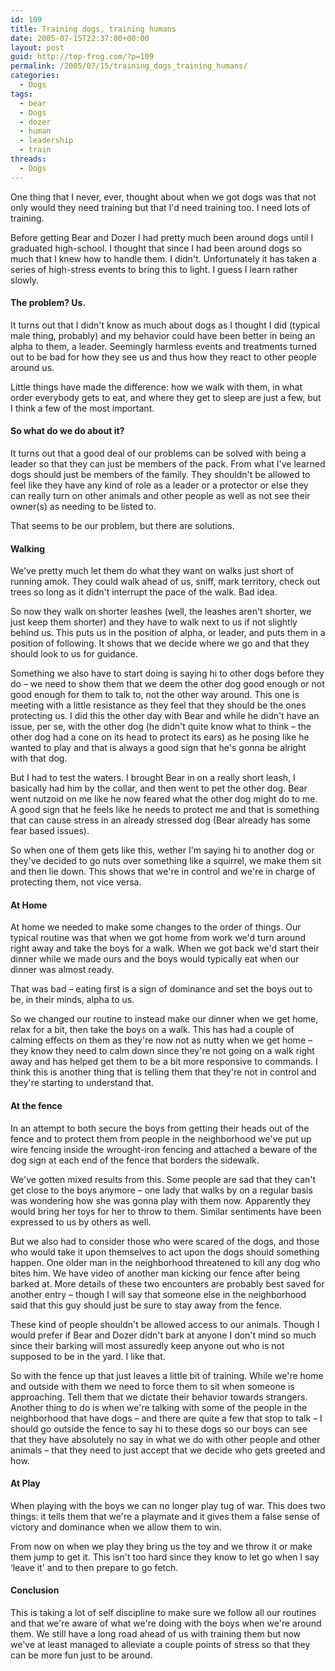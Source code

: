 ```yaml
---
id: 109
title: Training dogs, training humans
date: 2005-07-15T22:37:00+00:00
layout: post
guid: http://top-frog.com/?p=109
permalink: /2005/07/15/training_dogs_training_humans/
categories:
  - Dogs
tags:
  - bear
  - Dogs
  - dozer
  - human
  - leadership
  - train
threads:
  - Dogs
---
```

One thing that I never, ever, thought about when we got dogs was that not only would they need training but that I'd need training too. I need lots of training.

Before getting Bear and Dozer I had pretty much been around dogs until I graduated high-school. I thought that since I had been around dogs so much that I knew how to handle them. I didn't. Unfortunately it has taken a series of high-stress events to bring this to light. I guess I learn rather slowly.



#### The problem? Us.

It turns out that I didn't know as much about dogs as I thought I did (typical male thing, probably) and my behavior could have been better in being an alpha to them, a leader. Seemingly harmless events and treatments turned out to be bad for how they see us and thus how they react to other people around us.

Little things have made the difference: how we walk with them, in what order everybody gets to eat, and where they get to sleep are just a few, but I think a few of the most important.

#### So what do we do about it?

It turns out that a good deal of our problems can be solved with being a leader so that they can just be members of the pack. From what I've learned dogs should just be members of the family. They shouldn't be allowed to feel like they have any kind of role as a leader or a protector or else they can really turn on other animals and other people as well as not see their owner(s) as needing to be listed to.

That seems to be our problem, but there are solutions.

#### Walking

We've pretty much let them do what they want on walks just short of running amok. They could walk ahead of us, sniff, mark territory, check out trees so long as it didn't interrupt the pace of the walk. Bad idea.

So now they walk on shorter leashes (well, the leashes aren't shorter, we just keep them shorter) and they have to walk next to us if not slightly behind us. This puts us in the position of alpha, or leader, and puts them in a position of following. It shows that we decide where we go and that they should look to us for guidance. 

Something we also have to start doing is saying hi to other dogs before they do – we need to show them that we deem the other dog good enough or not good enough for them to talk to, not the other way around. This one is meeting with a little resistance as they feel that they should be the ones protecting us. I did this the other day with Bear and while he didn't have an issue, per se, with the other dog (he didn't quite know what to think – the other dog had a cone on its head to protect its ears) as he posing like he wanted to play and that is always a good sign that he's gonna be alright with that dog.

But I had to test the waters. I brought Bear in on a really short leash, I basically had him by the collar, and then went to pet the other dog. Bear went nutzoid on me like he now feared what the other dog might do to me. A good sign that he feels like he needs to protect me and that is something that can cause stress in an already stressed dog (Bear already has some fear based issues).

So when one of them gets like this, wether I'm saying hi to another dog or they've decided to go nuts over something like a squirrel, we make them sit and then lie down. This shows that we're in control and we're in charge of protecting them, not vice versa.

#### At Home

At home we needed to make some changes to the order of things. Our typical routine was that when we got home from work we'd turn around right away and take the boys for a walk. When we got back we'd start their dinner while we made ours and the boys would typically eat when our dinner was almost ready. 

That was bad – eating first is a sign of dominance and set the boys out to be, in their minds, alpha to us.

So we changed our routine to instead make our dinner when we get home, relax for a bit, then take the boys on a walk. This has had a couple of calming effects on them as they're now not as nutty when we get home – they know they need to calm down since they're not going on a walk right away and has helped get them to be a bit more responsive to commands. I think this is another thing that is telling them that they're not in control and they're starting to understand that.

#### At the fence

In an attempt to both secure the boys from getting their heads out of the fence and to protect them from people in the neighborhood we've put up wire fencing inside the wrought-iron fencing and attached a beware of the dog sign at each end of the fence that borders the sidewalk.

We've gotten mixed results from this. Some people are sad that they can't get close to the boys anymore – one lady that walks by on a regular basis was wondering how she was gonna play with them now. Apparently they would bring her toys for her to throw to them. Similar sentiments have been expressed to us by others as well. 

But we also had to consider those who were scared of the dogs, and those who would take it upon themselves to act upon the dogs should something happen. One older man in the neighborhood threatened to kill any dog who bites him. We have video of another man kicking our fence after being barked at. More details of these two encounters are probably best saved for another entry – though I will say that someone else in the neighborhood said that this guy should just be sure to stay away from the fence. 

These kind of people shouldn't be allowed access to our animals. Though I would prefer if Bear and Dozer didn't bark at anyone I don't mind so much since their barking will most assuredly keep anyone out who is not supposed to be in the yard. I like that.

So with the fence up that just leaves a little bit of training. While we're home and outside with them we need to force them to sit when someone is approaching. Tell them that we dictate their behavior towards strangers. Another thing to do is when we're talking with some of the people in the neighborhood that have dogs – and there are quite a few that stop to talk – I should go outside the fence to say hi to these dogs so our boys can see that they have absolutely no say in what we do with other people and other animals – that they need to just accept that we decide who gets greeted and how. 

#### At Play

When playing with the boys we can no longer play tug of war. This does two things: it tells them that we're a playmate and it gives them a false sense of victory and dominance when we allow them to win.

From now on when we play they bring us the toy and we throw it or make them jump to get it. This isn't too hard since they know to let go when I say &#8216;leave it' and to then prepare to go fetch.

#### Conclusion

This is taking a lot of self discipline to make sure we follow all our routines and that we're aware of what we're doing with the boys when we're around them. We still have a long road ahead of us with training them but now we've at least managed to alleviate a couple points of stress so that they can be more fun just to be around.
